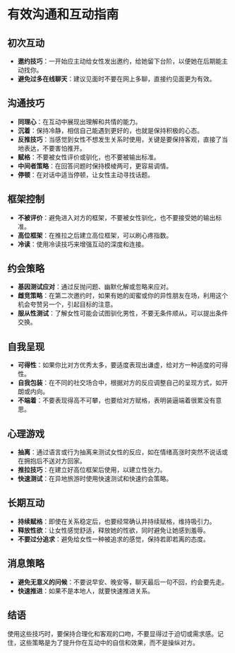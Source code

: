 # 有效沟通和互动指南

## 初次互动
- **邀约技巧**：一开始应主动给女性发出邀约，给她留下台阶，以便她在后期能主动找你。
- **避免过多在线聊天**：建议见面时不要在网上多聊，直接约见面更为有效。

## 沟通技巧
- **同理心**：在互动中展现出理解和共情的能力。
- **沉着**：保持冷静，相信自己能遇到更好的，也就是保持积极的心态。
- **反推技巧**：当感觉到女性不想发生关系时使用，关键是要保持客观，直接了当地表达，不要害怕推开。
- **赋格**：不要被女性评价或驯化，也不要被输出标准。
- **中间者策略**：在回答问题时保持模棱两可，更容易调情。
- **停顿**：在对话中适当停顿，让女性主动寻找话题。

## 框架控制
- **不被评价**：避免进入对方的框架，不要被女性驯化，也不要接受她的输出标准。
- **高位框架**：在推拉之后建立高位框架，可以刷心疼指数。
- **冷读**：使用冷读技巧来增强互动的深度和连接。

## 约会策略
- **基因测试应对**：通过反抛问题、幽默化解或忽略来应对。
- **雌竞策略**：在第二次邀约时，如果有她的闺蜜或你的异性朋友在场，利用这个机会夸赞另一个，引起目标的注意。
- **服从性测试**：了解女性可能会试图驯化男性，不要无条件顺从，可以提出条件交换。

## 自我呈现
- **可得性**：如果你比对方优秀太多，要适度表现出谦虚，给对方一种适度的可得性。
- **自我包装**：在不同的社交场合中，根据对方的反应调整自己的呈现方式，如开朗或内向。
- **不端着**：不要表现得高不可攀，也要给对方赋格，表明装逼端着很累没有意思。

## 心理游戏
- **抽离**：通过语言或行为抽离来测试女性的反应，如在情绪高涨时突然不说话或在拥抱后不送对方回家。
- **推拉技巧**：在建立好高位框架后使用，以建立性张力。
- **快速测试**：在异地旅游时使用快速测试和快速约会策略。

## 长期互动
- **持续赋格**：即使在关系稳定后，也要经常确认并持续赋格，维持吸引力。
- **释放性欲**：让女性感觉舒适，释放她的性欲，同时避免让她感到羞辱。
- **不要过分追求**：避免给女性一种被追求的感觉，保持若即若离的态度。

## 消息策略
- **避免无意义的问候**：不要说早安、晚安等，聊天最后一句不回，约会要先走。
- **快速推进**：如果不是本地人，就要快速推进关系。

## 结语
使用这些技巧时，要保持合理化和客观的口吻，不要显得过于迫切或需求感。记住，这些策略是为了提升你在互动中的自信和效果，而不是操纵对方。